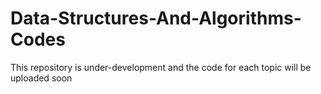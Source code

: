 # Data-Structures-And-Algorithms-Codes
This repository is under-development and the code for each topic will be uploaded soon
